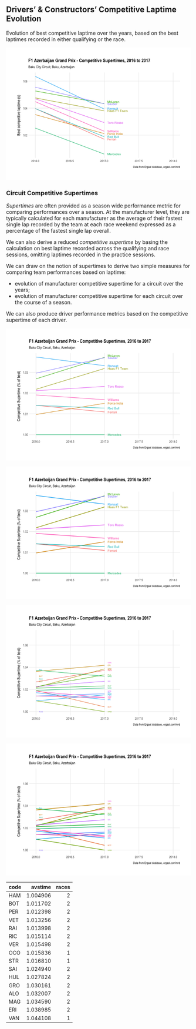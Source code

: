 ## Drivers’ & Constructors’ Competitive Laptime Evolution

Evolution of best competitive laptime over the years, based on the best
laptimes recorded in either qualifying or the race.

![](images/f1_2018_aze-bestCompetitiveTimeCircuit-1.png)<!-- -->

### Circuit Competitive Supertimes

*Supertimes* are often provided as a season wide performance metric for
comparing performances over a season. At the manufacturer level, they
are typically calculated for each manufacturer as the average of their
fastest single lap recorded by the team at each race weekend expressed
as a percentage of the fastest single lap overall.

We can also derive a reduced *competitive supertime* by basing the
calculation on best laptime recorded across the qualifying and race
sessions, omitting laptimes recorded in the practice sessions.

We can draw on the notion of supertimes to derive two simple measures
for comparing team performances based on laptime:

  - evolution of manufacturer competitive supertime for a circuit over
    the years;
  - evolution of manufacturer competitive supertime for each circuit
    over the course of a season.

We can also produce driver performance metrics based on the competitive
supertime of each driver.

![](images/f1_2018_aze-supertimeCircuit-1.png)<!-- -->

![](images/f1_2018_aze-supertimeCircuitSmooth-1.png)<!-- -->

![](images/f1_2018_aze-driverSupertimeCircuit-1.png)<!-- -->

![](images/f1_2018_aze-driverSupertimeCircuitSmooth-1.png)<!-- -->

| code |  avstime | races |
| :--- | -------: | ----: |
| HAM  | 1.004906 |     2 |
| BOT  | 1.011702 |     2 |
| PER  | 1.012398 |     2 |
| VET  | 1.013256 |     2 |
| RAI  | 1.013998 |     2 |
| RIC  | 1.015114 |     2 |
| VER  | 1.015498 |     2 |
| OCO  | 1.015836 |     1 |
| STR  | 1.016810 |     1 |
| SAI  | 1.024940 |     2 |
| HUL  | 1.027824 |     2 |
| GRO  | 1.030161 |     2 |
| ALO  | 1.032007 |     2 |
| MAG  | 1.034590 |     2 |
| ERI  | 1.038985 |     2 |
| VAN  | 1.044108 |     1 |
